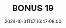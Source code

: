 --- 
title: "BONUS 19"
description: "download  video bokep BONUS 19 simontok    "
date: 2024-10-31T07:16:47-08:00
file_code: "6gc3dhkg3fv3"
draft: false
cover: "wvmqtsmh10rv0y1x.jpg"
tags: ["BONUS", "bokep-indo", "bokep-viral", "bokep-ig"]
length: 31
fld_id: "1398218"
foldername: ".Wardina Hijab mantap  25 Video"
categories: [".Wardina Hijab mantap  25 Video"]
views: 138
---